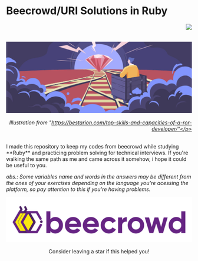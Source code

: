 # Beecrowd/URI Solutions in Ruby  

<img align="right" src="https://img.shields.io/badge/Ruby-CC342D?style=for-the-badge&logo=ruby&logoColor=white">  
<br>
<br>

![Ruby Illustration](misc/ruby.jpg)  
*<p align="right">Illustration from "https://bestarion.com/top-skills-and-capacities-of-a-ror-developer/"</p>*  

<br>
I made this repository to keep my codes from beecrowd while studying **Ruby** and practicing problem solving for technical interviews. If you're walking the same path as me and came across it somehow, i hope it could be useful to you.  

<br>

*obs.: Some variables name and words in the answers may be different from the ones of your exercises depending on the language you're acessing the platform, so pay attention to this if you're having problems.*

![beecrowd Logo](misc/header.png) 

<p align="center">Consider leaving a star if this helped you! </p>
